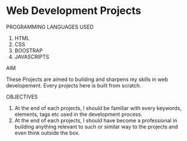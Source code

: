 # Web Development Projects

PROGRAMMING LANGUAGES USED

1. HTML
2. CSS
3. BOOSTRAP
4. JAVASCRIPTS

AIM

These Projects are aimed to building and sharpens my skills in web developement. Every projects here is built from scratch.

OBJECTIVES
1. At the end of each projects, I should be familiar with every keywords, elements, tags etc used in the development process.
2. At the end of each projects, I should have become a professional in building anything relevant to such or similar way to the projects and even think outside the box.
